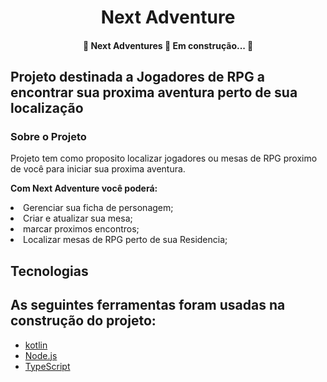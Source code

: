 <h1 align="center"> Next Adventure </h1>


<h4 align="center"> 
	🚧  Next Adventures 🚀 Em construção...  🚧
</h4>

## Projeto destinada a Jogadores de RPG a encontrar sua proxima aventura perto de sua localização


<h3 id="#sobre"> Sobre o Projeto </h3>
<p> Projeto tem como proposito localizar jogadores ou mesas de RPG proximo de você para iniciar sua proxima aventura. </p>

<p><b>Com Next Adventure você poderá:</b></p> 
 <li> Gerenciar sua ficha de personagem;</li>
 <li> Criar e atualizar sua mesa;</li>
 <li> marcar proximos encontros; </li>
 <li> Localizar mesas de RPG perto de sua Residencia; </li>  



<h2 id="#tecnologias">Tecnologias</h2>

## As seguintes ferramentas foram usadas na construção do projeto:

- [kotlin](https://kotlinlang.org)
- [Node.js](https://nodejs.org/en/)
- [TypeScript](https://www.typescriptlang.org/)